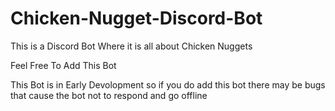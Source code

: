 # Chicken-Nugget-Discord-Bot
This is a Discord Bot Where it is all about Chicken Nuggets

Feel Free To Add This Bot

This Bot is in Early Devolopment so if you do add this bot there may be bugs that cause the bot not to respond and go offline
